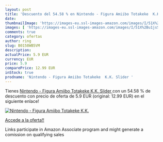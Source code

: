 ```yaml
---
layout: post
title: 'Descuento del 54.58 % en Nintendo - Figura Amiibo Totakeke  K.K. '
date: 
thumbnailImage: 'https://images-eu.ssl-images-amazon.com/images/I/51X%2Bu1jsStL._SL200_.jpg'
images: [ 'https://images-eu.ssl-images-amazon.com/images/I/51X%2Bu1jsStL._SL200_.jpg' ]
comments: true
category: ofertas
author: ring
slug: B0158WB5VM
description:
actualPrice: 5.9 EUR
currency: EUR
price: 5.9
comparePrice: 12.99 EUR
inStock: true
prodname: 'Nintendo - Figura Amiibo Totakeke  K.K. Slider '
---
```


Tienes [Nintendo - Figura Amiibo Totakeke  K.K. Slider ](https://www.amazon.es/dp/B0158WB5VM/?tag=tolees-21) con un 54.58 % de descuento con precio de oferta de 5.9 EUR (original: 12.99 EUR) en el siguiente enlace!

[![Nintendo - Figura Amiibo Totakeke  K.K. ](https://images-eu.ssl-images-amazon.com/images/I/51X%2Bu1jsStL._SL200_.jpg)](https://www.amazon.es/dp/B0158WB5VM/?tag=tolees-21)

[Accede a la oferta!!](https://www.amazon.es/dp/B0158WB5VM/?tag=tolees-21)

Links participate in Amazon Associate program and might generate a comission on qualifying sales


